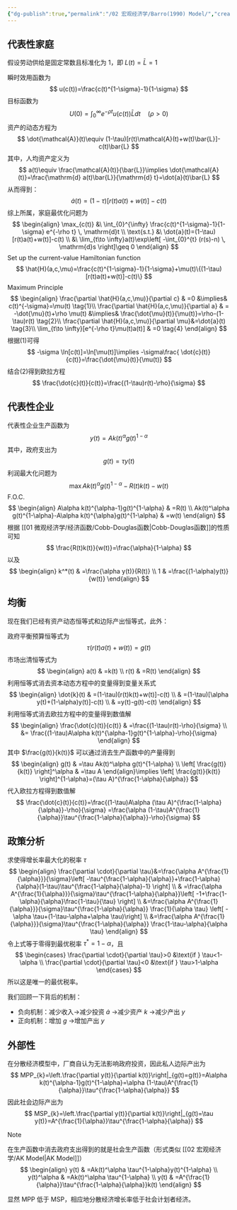 ```yaml
---
{"dg-publish":true,"permalink":"/02 宏观经济学/Barro(1990) Model/","created":"2024-06-18T19:39:35.000+08:00","updated":"2024-06-18T19:39:35.000+08:00"}
---
```



## 代表性家庭

假设劳动供给是固定常数且标准化为 1，即 $L(t)=\bar{L}=1$

瞬时效用函数为
$$
u(c(t))=\frac{c(t)^{1-\sigma}-1}{1-\sigma} 
$$
目标函数为
$$
U(0)=\int_{0}^{\infty} e^{-\rho t}u(c(t))\bar{L} dt \quad (\rho>0)
$$
资产的动态方程为
$$
\dot{\mathcal{A}}(t)\equiv (1-\tau)[r(t)\mathcal{A}(t)+w(t)\bar{L}]-c(t)\bar{L}
$$
其中，人均资产定义为
$$
a(t)\equiv \frac{\mathcal{A}(t)}{\bar{L}}\implies \dot{\mathcal{A}(t)}=\frac{\mathrm{d} a(t)\bar{L}}{\mathrm{d} t}=\dot{a}(t)\bar{L}
$$
从而得到：
$$
\dot{a}(t)=(1-\tau)[r(t)a(t)+w(t)]-c(t)
$$
综上所属，家庭最优化问题为
$$
\begin{align}
\max_{c(t)} &\ \int_{0}^{\infty} \frac{c(t)^{1-\sigma}-1}{1-\sigma} e^{-\rho t} \, \mathrm{d}t \\
\text{s.t.} &\ \dot{a}(t)=(1-\tau)[r(t)a(t)+w(t)]-c(t) \\
&\ \lim_{t\to \infty}a(t)\exp\left[ -\int_{0}^{t} (r(s)-n) \, \mathrm{d}s  \right]\geq 0
\end{align}
$$
Set up the current-value Hamiltonian function
$$
\hat{H}(a,c,\mu)=\frac{c(t)^{1-\sigma}-1}{1-\sigma}+\mu(t)\{(1-\tau)[r(t)a(t)+w(t)]-c(t)\}
$$
Maximum Principle
$$
\begin{align}
\frac{\partial \hat{H}(a,c,\mu)}{\partial c} & =0 &\implies& c(t)^{-\sigma}=\mu(t) \tag{1}\\
\frac{\partial \hat{H}(a,c,\mu)}{\partial a} & = -\dot{\mu}(t)+\rho \mu(t) &\implies& \frac{\dot{\mu}(t)}{\mu(t)}=\rho-(1-\tau)r(t) \tag{2}\\
\frac{\partial \hat{H}(a,c,\mu)}{\partial \mu}&=\dot{a}(t) \tag{3}\\
\lim_{t\to \infty}[e^{-\rho t}\mu(t)a(t)] & =0 \tag{4}
\end{align}
$$
根据(1)可得
$$
-\sigma \ln[c(t)]=\ln[\mu(t)]\implies -\sigma\frac{ \dot{c}(t)}{c(t)}=\frac{\dot{\mu}(t)}{\mu(t)}
$$
结合(2)得到欧拉方程
$$
\frac{\dot{c}(t)}{c(t)}=\frac{(1-\tau)r(t)-\rho}{\sigma}
$$
## 代表性企业

代表性企业生产函数为
$$
y(t)=Ak(t)^\alpha g(t)^{1-\alpha}
$$
其中，政府支出为
$$
g(t)=\tau y(t)
$$
利润最大化问题为
$$
\max Ak(t)^\alpha g(t)^{1-\alpha}-R(t)k(t)-w(t)
$$
F.O.C.
$$
\begin{align}
A\alpha k(t)^{\alpha-1}g(t)^{1-\alpha} & =R(t) \\
Ak(t)^\alpha g(t)^{1-\alpha}-A\alpha k(t)^{\alpha}g(t)^{1-\alpha} & =w(t)
\end{align}
$$
根据 [[01 微观经济学/经济函数/Cobb-Douglas函数\|Cobb-Douglas函数]]的性质可知
$$
\frac{R(t)k(t)}{w(t)}=\frac{\alpha}{1-\alpha}
$$
以及
$$
\begin{align}
k^*(t) & =\frac{\alpha y(t)}{R(t)} \\
1 & =\frac{(1-\alpha)y(t)}{w(t)}
\end{align}
$$
## 均衡

现在我们已经有资产动态恒等式和边际产出恒等式，此外：

政府平衡预算恒等式为
$$
\tau(r(t)a(t)+w(t))=g(t)
$$
市场出清恒等式为
$$
\begin{align}
a(t) & =k(t) \\
r(t) & =R(t)
\end{align}
$$
利用恒等式消去资本动态方程中的变量得到变量关系式
$$
\begin{align}
\dot{k}(t) & =(1-\tau)[r(t)k(t)+w(t)]-c(t) \\
 & =(1-\tau)[\alpha y(t)+(1-\alpha)y(t)]-c(t) \\
 & =y(t)-g(t)-c(t)
\end{align}
$$
利用恒等式消去欧拉方程中的变量得到数值解
$$
\begin{align}
\frac{\dot{c}(t)}{c(t)} & =\frac{(1-\tau)r(t)-\rho}{\sigma} \\
 &= \frac{(1-\tau)A\alpha k(t)^{\alpha-1}g(t)^{1-\alpha}-\rho}{\sigma}
\end{align}
$$
其中 $\frac{g(t)}{k(t)}$ 可以通过消去生产函数中的产量得到
$$
\begin{align}
g(t) & =\tau Ak(t)^\alpha g(t)^{1-\alpha} \\
\left[ \frac{g(t)}{k(t)} \right]^\alpha & =\tau A
\end{align}\implies \left[ \frac{g(t)}{k(t)} \right]^{1-\alpha}=(\tau A)^{\frac{1-\alpha}{\alpha}}
$$
代入欧拉方程得到数值解
$$
\frac{\dot{c}(t)}{c(t)}=\frac{(1-\tau)A\alpha (\tau A)^{\frac{1-\alpha}{\alpha}}-\rho}{\sigma}
=\frac{\alpha (1-\tau)A^{\frac{1}{\alpha}}\tau^{\frac{1-\alpha}{\alpha}}-\rho}{\sigma}
$$

## 政策分析

求使得增长率最大化的税率 $\tau$
$$
\begin{align}
\frac{\partial \cdot}{\partial \tau}&=\frac{\alpha A^{\frac{1}{\alpha}}}{\sigma}\left[ -\tau^{\frac{1-\alpha}{\alpha}}+\frac{1-\alpha}{\alpha}(1-\tau)\tau^{\frac{1-\alpha}{\alpha}-1} \right] \\
 & =\frac{\alpha A^{\frac{1}{\alpha}}}{\sigma}\tau^{\frac{1-\alpha}{\alpha}}\left[ -1+\frac{1-\alpha}{\alpha}\frac{1-\tau}{\tau} \right] \\
&=\frac{\alpha A^{\frac{1}{\alpha}}}{\sigma}\tau^{\frac{1-\alpha}{\alpha}} \frac{1}{\alpha \tau} \left[ -\alpha \tau+(1-\tau-\alpha+\alpha \tau)\right] \\
&=\frac{\alpha A^{\frac{1}{\alpha}}}{\sigma}\tau^{\frac{1-\alpha}{\alpha}}  \frac{1-\tau-\alpha}{\alpha \tau}
\end{align}
$$
令上式等于零得到最优税率 $\tau^*=1-\alpha$，且
$$
\begin{cases}
\frac{\partial \cdot}{\partial \tau}>0 &\text{if } \tau<1-\alpha \\
\frac{\partial \cdot}{\partial \tau}<0 &\text{if } \tau>1-\alpha 
\end{cases}
$$
所以这是唯一的最优税率。

我们回顾一下背后的机制：
- 负向机制：减少收入→减少投资 $\dot{a}$ →减少资产 $k$ →减少产出 $y$
- 正向机制：增加 $g$ →增加产出 $y$ 

## 外部性

在分散经济模型中，厂商自认为无法影响政府投资，因此私人边际产出为
$$
MPP_{k}=\left.\frac{\partial y(t)}{\partial k(t)}\right|_{g(t)=g(t)}=A\alpha k(t)^{\alpha-1}g(t)^{1-\alpha}=\alpha (1-\tau)A^{\frac{1}{\alpha}}\tau^{\frac{1-\alpha}{\alpha}}
$$
因此社会边际产出为
$$
MSP_{k}=\left.\frac{\partial y(t)}{\partial k(t)}\right|_{g(t)=\tau y(t)}=A^{\frac{1}{\alpha}}\tau^{\frac{1-\alpha}{\alpha}}
$$
> [!NOTE]
> 在生产函数中消去政府支出得到的就是社会生产函数（形式类似 [[02 宏观经济学/AK Model\|AK Model]]）
> $$
> \begin{align}
> y(t) & =Ak(t)^\alpha \tau^{1-\alpha}y(t)^{1-\alpha} \\
> y(t)^\alpha & =Ak(t)^\alpha \tau^{1-\alpha} \\
> y(t) & =A^{\frac{1}{\alpha}}\tau^{\frac{1-\alpha}{\alpha}}k(t)
> \end{align}
> $$

显然 MPP 低于 MSP，相应地分散经济增长率低于社会计划者经济。

